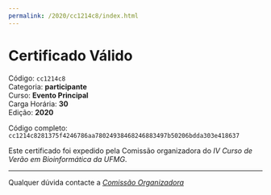 ```yaml
---
permalink: /2020/cc1214c8/index.html
---
```


# Certificado Válido

Código: `cc1214c8`<br>
Categoria: **participante**<br>
Curso: **Evento Principal**<br>
Carga Horária: **30**<br>
Edição: **2020**<br>


Código completo: `cc1214c8281375f4246786aa78024938468246883497b50206bdda303e418637`


Este certificado foi expedido pela Comissão organizadora do *IV Curso de Verão em Bioinformática da UFMG*.

----

Qualquer dúvida contacte a [_Comissão Organizadora_](<mailto:cursobioinfoufmg@gmail.com$subject=[Certificados]>)

